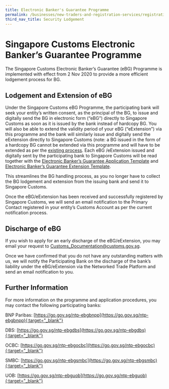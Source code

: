 ```yaml
---
title: Electronic Banker's Guarantee Programme
permalink: /businesses/new-traders-and-registration-services/registration-services/security-lodgement/Electronic-bankers-guarantee-programme
third_nav_title: Security Lodgement
---
```


# Singapore Customs Electronic Banker’s Guarantee Programme

The Singapore Customs Electronic Banker’s Guarantee (eBG) Programme is implemented with effect from 2 Nov 2020 to provide a more efficient lodgement process for BG.

## Lodgement and Extension of eBG

Under the Singapore Customs eBG Programme, the participating bank will seek your entity’s written consent, as the principal of the BG, to issue and digitally send the BG in electronic form (“eBG”) directly to Singapore Customs as soon as it is issued by the bank instead of hardcopy BG. You will also be able to extend the validity period of your eBG (“eExtension”) via this programme and the bank will similarly issue and digitally send the eExtension directly to Singapore Customs (note: a BG issued in the form of a hardcopy BG cannot be extended via this programme and will have to be extended as per the [existing process](/businesses/new-traders-and-registration-services/registration-services/security-lodgement/Renew-extend-withdraw-security). Each eBG /eExtension issued and digitally sent by the participating bank to Singapore Customs will be read together with the [Electronic Banker’s Guarantee Application Template](/documents/businesses/PSB/EBG-Application-Template.pdf) and [Electronic Banker’s Guarantee Extension Template](/documents/businesses/PSB/EBG-Extension-Template.pdf).

This streamlines the BG handling process, as you no longer have to collect the BG lodgement and extension from the issuing bank and send it to Singapore Customs.

Once the eBG/eExtension has been received and successfully registered by Singapore Customs, we will send an email notification to the Primary Contact registered in your entity’s Customs Account as per the current notification process. 

## Discharge of eBG

If you wish to apply for an early discharge of the eBG/eExtension, you may email your request to [Customs_Documentation@customs.gov.sg](mailto:Customs_Documentation@customs.gov.sg). 

Once we have confirmed that you do not have any outstanding matters with us, we will notify the Participating Bank on the discharge of the bank’s liability under the eBG/eExtension via the Networked Trade Platform and send an email notification to you. 

## Further Information

For more information on the programme and application procedures, you may contact the following participating banks:

BNP Paribas: [https://go.gov.sg/ntp-ebgbnpp](https://go.gov.sg/ntp-ebgbnpp){:target="_blank"}

DBS: [https://go.gov.sg/ntp-ebgdbs](https://go.gov.sg/ntp-ebgdbs){:target="_blank"}

OCBC: [https://go.gov.sg/ntp-ebgocbc](https://go.gov.sg/ntp-ebgocbc){:target="_blank"}

SMBC: [https://go.gov.sg/ntp-ebgsmbc](https://go.gov.sg/ntp-ebgsmbc){:target="_blank"}

UOB: [https://go.gov.sg/ntp-ebguob](https://go.gov.sg/ntp-ebguob){:target="_blank"}
 

